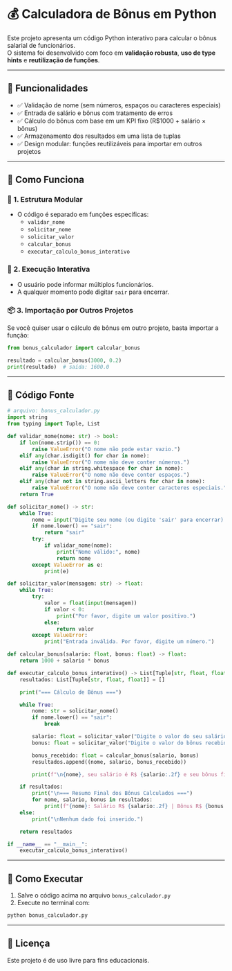 
# 💰 Calculadora de Bônus em Python

Este projeto apresenta um código Python interativo para calcular o bônus salarial de funcionários.  
O sistema foi desenvolvido com foco em **validação robusta**, **uso de type hints** e **reutilização de funções**.

---

## 📌 Funcionalidades

- ✅ Validação de nome (sem números, espaços ou caracteres especiais)
- ✅ Entrada de salário e bônus com tratamento de erros
- ✅ Cálculo do bônus com base em um KPI fixo (R$1000 + salário × bônus)
- ✅ Armazenamento dos resultados em uma lista de tuplas
- ✅ Design modular: funções reutilizáveis para importar em outros projetos

---

## 🧠 Como Funciona

### 🧩 1. Estrutura Modular

- O código é separado em funções específicas:
  - `validar_nome`
  - `solicitar_nome`
  - `solicitar_valor`
  - `calcular_bonus`
  - `executar_calculo_bonus_interativo`

### 🔄 2. Execução Interativa

- O usuário pode informar múltiplos funcionários.
- A qualquer momento pode digitar `sair` para encerrar.

### 📦 3. Importação por Outros Projetos

Se você quiser usar o cálculo de bônus em outro projeto, basta importar a função:

```python
from bonus_calculador import calcular_bonus

resultado = calcular_bonus(3000, 0.2)
print(resultado)  # saída: 1600.0
```

---

## 🧾 Código Fonte

```python
# arquivo: bonus_calculador.py
import string
from typing import Tuple, List

def validar_nome(nome: str) -> bool:
    if len(nome.strip()) == 0:
        raise ValueError("O nome não pode estar vazio.")
    elif any(char.isdigit() for char in nome):
        raise ValueError("O nome não deve conter números.")
    elif any(char in string.whitespace for char in nome):
        raise ValueError("O nome não deve conter espaços.")
    elif any(char not in string.ascii_letters for char in nome):
        raise ValueError("O nome não deve conter caracteres especiais.")
    return True

def solicitar_nome() -> str:
    while True:
        nome = input("Digite seu nome (ou digite 'sair' para encerrar): ").strip()
        if nome.lower() == "sair":
            return "sair"
        try:
            if validar_nome(nome):
                print("Nome válido:", nome)
                return nome
        except ValueError as e:
            print(e)

def solicitar_valor(mensagem: str) -> float:
    while True:
        try:
            valor = float(input(mensagem))
            if valor < 0:
                print("Por favor, digite um valor positivo.")
            else:
                return valor
        except ValueError:
            print("Entrada inválida. Por favor, digite um número.")

def calcular_bonus(salario: float, bonus: float) -> float:
    return 1000 + salario * bonus

def executar_calculo_bonus_interativo() -> List[Tuple[str, float, float]]:
    resultados: List[Tuple[str, float, float]] = []

    print("=== Cálculo de Bônus ===")

    while True:
        nome: str = solicitar_nome()
        if nome.lower() == "sair":
            break

        salario: float = solicitar_valor("Digite o valor do seu salário: ")
        bonus: float = solicitar_valor("Digite o valor do bônus recebido (ex: 0.1 para 10%): ")

        bonus_recebido: float = calcular_bonus(salario, bonus)
        resultados.append((nome, salario, bonus_recebido))

        print(f"\n{nome}, seu salário é R$ {salario:.2f} e seu bônus final é R$ {bonus_recebido:.2f}.\n")

    if resultados:
        print("\n=== Resumo Final dos Bônus Calculados ===")
        for nome, salario, bonus in resultados:
            print(f"{nome}: Salário R$ {salario:.2f} | Bônus R$ {bonus:.2f}")
    else:
        print("\nNenhum dado foi inserido.")

    return resultados

if __name__ == "__main__":
    executar_calculo_bonus_interativo()
```

---

## 🚀 Como Executar

1. Salve o código acima no arquivo `bonus_calculador.py`
2. Execute no terminal com:

```bash
python bonus_calculador.py
```

---

## 🔗 Licença

Este projeto é de uso livre para fins educacionais.